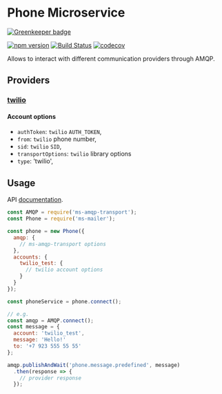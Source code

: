 # Phone Microservice

[![Greenkeeper badge](https://badges.greenkeeper.io/makeomatic/ms-phone.svg)](https://greenkeeper.io/)

[![npm version](https://badge.fury.io/js/ms-phone.svg)](https://badge.fury.io/js/ms-phone)
[![Build Status](https://semaphoreci.com/api/v1/makeomatic/ms-phone/branches/master/shields_badge.svg)](https://semaphoreci.com/makeomatic/ms-phone)
[![codecov](https://codecov.io/gh/makeomatic/ms-phone/branch/master/graph/badge.svg)](https://codecov.io/gh/makeomatic/ms-phone)

Allows to interact with different communication providers through AMQP.

## Providers

### [twilio](https://www.twilio.com)

#### Account options
* `authToken`: `twilio` `AUTH_TOKEN`,
* `from`: `twilio` phone number,
* `sid`: `twilio` `SID`,
* `transportOptions`: `twilio` library options
* `type`: 'twilio',

## Usage

API [documentation](https://makeomatic.github.io/ms-phone/).

```js
const AMQP = require('ms-amqp-transport');
const Phone = require('ms-mailer');

const phone = new Phone({
  amqp: {
    // ms-amqp-transport options
  },
  accounts: {
    twilio_test: {
      // twilio account options
    }
  }
});

const phoneService = phone.connect();

// e.g.
const amqp = AMQP.connect();
const message = {
  account: 'twilio_test',
  message: 'Hello!'
  to: '+7 923 555 55 55'
};

amqp.publishAndWait('phone.message.predefined', message)
  .then(response => {
    // provider response
  });
```
